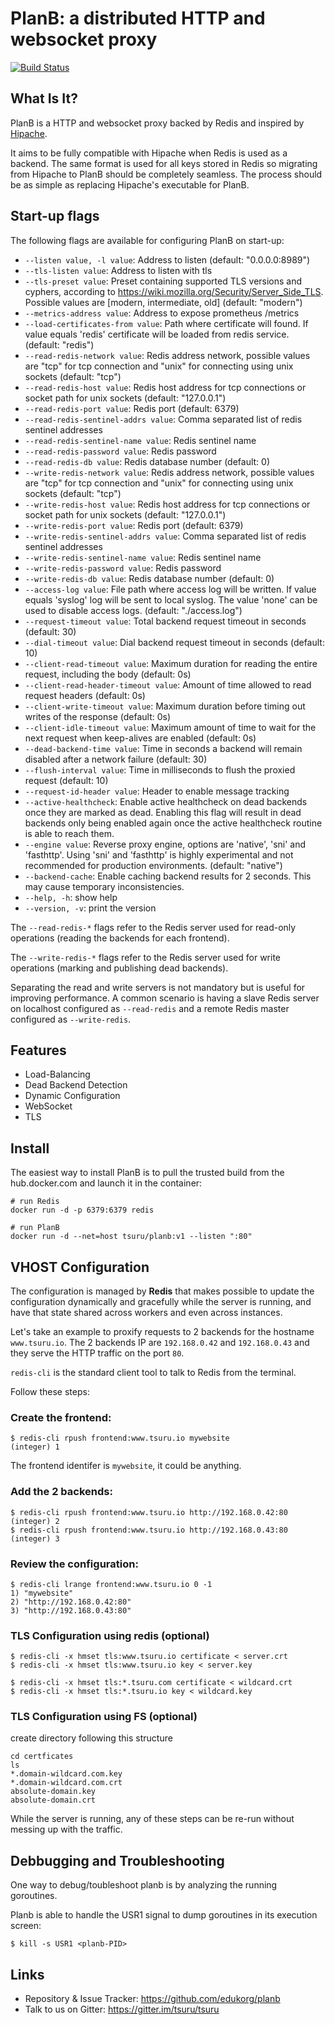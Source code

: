 # PlanB: a distributed HTTP and websocket proxy

[![Build Status](https://travis-ci.org/tsuru/planb.svg?branch=master)](https://travis-ci.org/tsuru/planb)

## What Is It?

PlanB is a HTTP and websocket proxy backed by Redis and inspired by
[Hipache](https://github.com/hipache/hipache).

It aims to be fully compatible with Hipache when Redis is used as a backend.
The same format is used for all keys stored in Redis so migrating from Hipache
to PlanB should be completely seamless. The process should be as simple as
replacing Hipache's executable for PlanB.

## Start-up flags

The following flags are available for configuring PlanB on start-up:

- `--listen value, -l value`: Address to listen (default: "0.0.0.0:8989")
- `--tls-listen value`: Address to listen with tls
- `--tls-preset value`: Preset containing supported TLS versions and cyphers, according
  to https://wiki.mozilla.org/Security/Server_Side_TLS. Possible
  values are [modern, intermediate, old] (default: "modern")
- `--metrics-address value`: Address to expose prometheus /metrics
- `--load-certificates-from value`: Path where certificate will found. If value equals 'redis'
  certificate will be loaded from redis service. (default:
  "redis")
- `--read-redis-network value`: Redis address network, possible values are "tcp" for tcp
  connection and "unix" for connecting using unix sockets
  (default: "tcp")
- `--read-redis-host value`: Redis host address for tcp connections or socket path for unix
  sockets (default: "127.0.0.1")
- `--read-redis-port value`: Redis port (default: 6379)
- `--read-redis-sentinel-addrs value`: Comma separated list of redis sentinel addresses
- `--read-redis-sentinel-name value`: Redis sentinel name
- `--read-redis-password value`: Redis password
- `--read-redis-db value`: Redis database number (default: 0)
- `--write-redis-network value`: Redis address network, possible values are "tcp" for tcp
  connection and "unix" for connecting using unix sockets
  (default: "tcp")
- `--write-redis-host value`: Redis host address for tcp connections or socket path for unix
  sockets (default: "127.0.0.1")
- `--write-redis-port value`: Redis port (default: 6379)
- `--write-redis-sentinel-addrs value`: Comma separated list of redis sentinel addresses
- `--write-redis-sentinel-name value`: Redis sentinel name
- `--write-redis-password value`: Redis password
- `--write-redis-db value`: Redis database number (default: 0)
- `--access-log value`: File path where access log will be written. If value equals
  'syslog' log will be sent to local syslog. The value 'none' can
  be used to disable access logs. (default: "./access.log")
- `--request-timeout value`: Total backend request timeout in seconds (default: 30)
- `--dial-timeout value`: Dial backend request timeout in seconds (default: 10)
- `--client-read-timeout value`: Maximum duration for reading the entire request, including the
  body (default: 0s)
- `--client-read-header-timeout value`: Amount of time allowed to read request headers (default: 0s)
- `--client-write-timeout value`: Maximum duration before timing out writes of the response
  (default: 0s)
- `--client-idle-timeout value`: Maximum amount of time to wait for the next request when
  keep-alives are enabled (default: 0s)
- `--dead-backend-time value`: Time in seconds a backend will remain disabled after a network
  failure (default: 30)
- `--flush-interval value`: Time in milliseconds to flush the proxied request (default: 10)
- `--request-id-header value`: Header to enable message tracking
- `--active-healthcheck`: Enable active healthcheck on dead backends once they are marked
  as dead. Enabling this flag will result in dead backends only
  being enabled again once the active healthcheck routine is able
  to reach them.
- `--engine value`: Reverse proxy engine, options are 'native', 'sni' and
  'fasthttp'. Using 'sni' and 'fasthttp' is highly experimental
  and not recommended for production environments. (default:
  "native")
- `--backend-cache`: Enable caching backend results for 2 seconds. This may cause
  temporary inconsistencies.
- `--help, -h`: show help
- `--version, -v`: print the version

The `--read-redis-*` flags refer to the Redis server used for read-only
operations (reading the backends for each frontend).

The `--write-redis-*` flags refer to the Redis server used for write operations
(marking and publishing dead backends).

Separating the read and write servers is not mandatory but is useful for
improving performance. A common scenario is having a slave Redis server on
localhost configured as `--read-redis` and a remote Redis master configured as
`--write-redis`.

## Features

* Load-Balancing
* Dead Backend Detection
* Dynamic Configuration
* WebSocket
* TLS

## Install

The easiest way to install PlanB is to pull the trusted build from the hub.docker.com and launch it in the container:

```
# run Redis
docker run -d -p 6379:6379 redis

# run PlanB
docker run -d --net=host tsuru/planb:v1 --listen ":80"
```

## VHOST Configuration

The configuration is managed by **Redis** that makes possible
to update the configuration dynamically and gracefully while
the server is running, and have that state shared across workers
and even across instances.

Let's take an example to proxify requests to 2 backends for the hostname
`www.tsuru.io`. The 2 backends IP are `192.168.0.42` and `192.168.0.43` and
they serve the HTTP traffic on the port `80`.

`redis-cli` is the standard client tool to talk to Redis from the terminal.

Follow these steps:

### Create the frontend:

```
$ redis-cli rpush frontend:www.tsuru.io mywebsite
(integer) 1
```

The frontend identifer is `mywebsite`, it could be anything.

### Add the 2 backends:

```
$ redis-cli rpush frontend:www.tsuru.io http://192.168.0.42:80
(integer) 2
$ redis-cli rpush frontend:www.tsuru.io http://192.168.0.43:80
(integer) 3
```

### Review the configuration:

```
$ redis-cli lrange frontend:www.tsuru.io 0 -1
1) "mywebsite"
2) "http://192.168.0.42:80"
3) "http://192.168.0.43:80"
```

### TLS Configuration using redis (optional)

```
$ redis-cli -x hmset tls:www.tsuru.io certificate < server.crt
$ redis-cli -x hmset tls:www.tsuru.io key < server.key

$ redis-cli -x hmset tls:*.tsuru.com certificate < wildcard.crt
$ redis-cli -x hmset tls:*.tsuru.io key < wildcard.key
```

### TLS Configuration using FS (optional)

create directory following this structure
```
cd certficates
ls
*.domain-wildcard.com.key
*.domain-wildcard.com.crt
absolute-domain.key
absolute-domain.crt
```

While the server is running, any of these steps can be
re-run without messing up with the traffic.

## Debbugging and Troubleshooting

One way to debug/toubleshoot planb is by analyzing the running goroutines.

Planb is able to handle the USR1 signal to dump goroutines in its execution
screen:

```
$ kill -s USR1 <planb-PID>
```

## Links

* Repository & Issue Tracker: https://github.com/edukorg/planb
* Talk to us on Gitter: https://gitter.im/tsuru/tsuru

